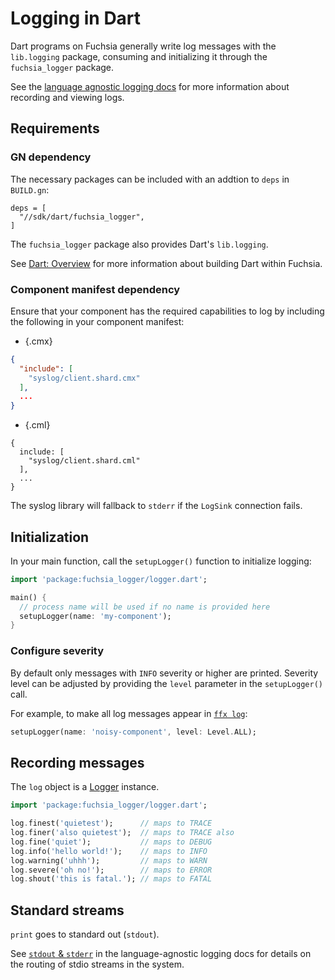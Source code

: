 # Logging in Dart

Dart programs on Fuchsia generally write log messages with the `lib.logging` package, consuming and
initializing it through the `fuchsia_logger` package.

See the [language agnostic logging docs] for more information
about recording and viewing logs.

## Requirements

### GN dependency

The necessary packages can be included with an addtion to `deps` in `BUILD.gn`:

```
deps = [
  "//sdk/dart/fuchsia_logger",
]
```

The `fuchsia_logger` package also provides Dart's `lib.logging`.

See [Dart: Overview][dart-dev] for more information about building Dart within Fuchsia.

### Component manifest dependency

Ensure that your component has the required capabilities to log by including the
following in your component manifest:

   * {.cmx}

   ```json
   {
     "include": [
       "syslog/client.shard.cmx"
     ],
     ...
   }
   ```

   * {.cml}

   ```json5
   {
     include: [
       "syslog/client.shard.cml"
     ],
     ...
   }
   ```

The syslog library will fallback to `stderr` if the `LogSink` connection fails.

## Initialization

In your main function, call the `setupLogger()` function to initialize logging:

```dart
import 'package:fuchsia_logger/logger.dart';

main() {
  // process name will be used if no name is provided here
  setupLogger(name: 'my-component');
}
```

### Configure severity

By default only messages with `INFO` severity or higher are printed. Severity level can be adjusted
by providing the `level` parameter in the `setupLogger()` call.

For example, to make all log messages appear in [`ffx log`]:

```dart
setupLogger(name: 'noisy-component', level: Level.ALL);
```

## Recording messages

The `log` object is a [Logger] instance.

```dart
import 'package:fuchsia_logger/logger.dart';

log.finest('quietest');      // maps to TRACE
log.finer('also quietest');  // maps to TRACE also
log.fine('quiet');           // maps to DEBUG
log.info('hello world!');    // maps to INFO
log.warning('uhhh');         // maps to WARN
log.severe('oh no!');        // maps to ERROR
log.shout('this is fatal.'); // maps to FATAL
```

## Standard streams

`print` goes to standard out (`stdout`).

See [`stdout` & `stderr`] in the language-agnostic logging docs for details on the routing of stdio
streams in the system.

[Logger]: https://pub.dev/documentation/logging/latest/logging/Logger-class.html
[`ffx log`]: /development/diagnostics/logs/viewing.md
[dart-dev]: /development/languages/dart/README.md
[`stdout` & `stderr`]: /development/diagnostics/logs/recording.md#stdout-stderr
[language agnostic logging docs]: /concepts/components/diagnostics/logs/README.md
